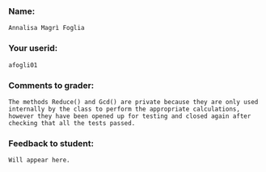 ### Name: 
	
	Annalisa Magrì Foglia

### Your userid: 

	afogli01

### Comments to grader:

	The methods Reduce() and Gcd() are private because they are only used internally by the class to perform the appropriate calculations, 
	however they have been opened up for testing and closed again after checking that all the tests passed.

### Feedback to student:

	Will appear here.
